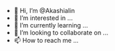 - 👋 Hi, I’m @Akashialin
- 👀 I’m interested in ...
- 🌱 I’m currently learning ...
- 💞️ I’m looking to collaborate on ...
- 📫 How to reach me ...

<!---
Akashialin/Akashialin is a ✨ special ✨ repository because its `README.md` (this file) appears on your GitHub profile.
You can click the Preview link to take a look at your changes.
--->

